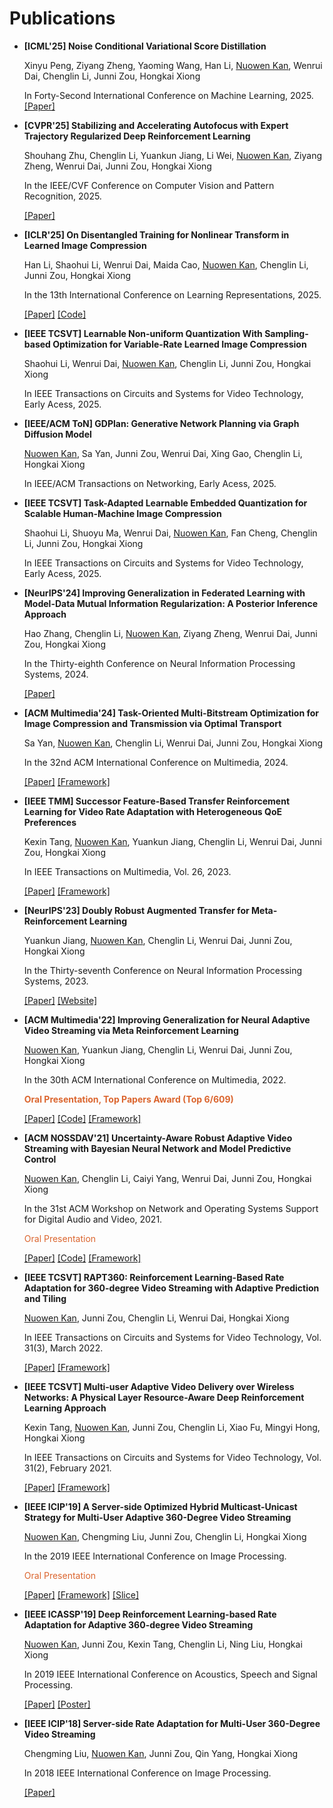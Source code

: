 # Publications
- **[ICML'25] Noise Conditional Variational Score Distillation**

  Xinyu Peng, Ziyang Zheng, Yaoming Wang, Han Li, <u>Nuowen Kan</u>, Wenrui Dai, Chenglin Li, Junni Zou, Hongkai Xiong
 
  In Forty-Second International Conference on Machine Learning, 2025.
  [\[Paper\]](https://icml.cc/virtual/2025/poster/45111) 

- **[CVPR'25] Stabilizing and Accelerating Autofocus with Expert Trajectory Regularized Deep Reinforcement Learning**

  Shouhang Zhu, Chenglin Li, Yuankun Jiang, Li Wei, <u>Nuowen Kan</u>, Ziyang Zheng, Wenrui Dai, Junni Zou, Hongkai Xiong
 
  In the IEEE/CVF Conference on Computer Vision and Pattern Recognition, 2025.

  [\[Paper\]](https://cvpr.thecvf.com/virtual/2025/poster/35124)

- **[ICLR'25] On Disentangled Training for Nonlinear Transform in Learned Image Compression**

  Han Li, Shaohui Li, Wenrui Dai, Maida Cao, <u>Nuowen Kan</u>, Chenglin Li, Junni Zou, Hongkai Xiong

  In the 13th International Conference on Learning Representations, 2025.

  [\[Paper\]](https://openreview.net/forum?id=U67J0QNtzo) [\[Code\]](https://github.com/qingshi9974/auxt)

- **[IEEE TCSVT] Learnable Non-uniform Quantization With Sampling-based Optimization for Variable-Rate Learned Image Compression**

  Shaohui Li, Wenrui Dai, <u>Nuowen Kan</u>, Chenglin Li, Junni Zou, Hongkai Xiong

  In IEEE Transactions on Circuits and Systems for Video Technology, Early Acess, 2025.

- **[IEEE/ACM ToN] GDPlan: Generative Network Planning via Graph Diffusion Model**

  <u>Nuowen Kan</u>, Sa Yan, Junni Zou, Wenrui Dai, Xing Gao, Chenglin Li, Hongkai Xiong

  In IEEE/ACM Transactions on Networking, Early Acess, 2025.

- **[IEEE TCSVT] Task-Adapted Learnable Embedded Quantization for Scalable Human-Machine Image Compression**

  Shaohui Li, Shuoyu Ma, Wenrui Dai, <u>Nuowen Kan</u>, Fan Cheng, Chenglin Li, Junni Zou, Hongkai Xiong

  In IEEE Transactions on Circuits and Systems for Video Technology, Early Acess, 2025.

- **[NeurIPS'24] Improving Generalization in Federated Learning with Model-Data Mutual Information Regularization: A Posterior Inference Approach**

  Hao Zhang, Chenglin Li, <u>Nuowen Kan</u>, Ziyang Zheng, Wenrui Dai, Junni Zou, Hongkai Xiong

  In the Thirty-eighth Conference on Neural Information Processing Systems, 2024.

  [\[Paper\]](https://openreview.net/forum?id=6lx34fpanw) 

- **[ACM Multimedia'24] Task-Oriented Multi-Bitstream Optimization for Image Compression and Transmission via Optimal Transport**

    Sa Yan, <u>Nuowen Kan</u>, Chenglin Li, Wenrui Dai, Junni Zou, Hongkai Xiong

    In the 32nd ACM International Conference on Multimedia, 2024.

    [\[Paper\]](https://dl.acm.org/doi/10.1145/3664647.3681523) [\[Framework\]](pic/mm24.png) 

- **[IEEE TMM] Successor Feature-Based Transfer Reinforcement Learning for Video Rate Adaptation with Heterogeneous QoE Preferences**

    Kexin Tang, <u>Nuowen Kan</u>, Yuankun Jiang, Chenglin Li, Wenrui Dai, Junni Zou, Hongkai Xiong

    In IEEE Transactions on Multimedia, Vol. 26, 2023.

    [\[Paper\]](https://ieeexplore.ieee.org/document/10314007) [\[Framework\]](pic/tmm23.png)

- **[NeurIPS'23] Doubly Robust Augmented Transfer for Meta-Reinforcement Learning**

  Yuankun Jiang, <u>Nuowen Kan</u>, Chenglin Li, Wenrui Dai, Junni Zou, Hongkai Xiong

  In the Thirty-seventh Conference on Neural Information Processing Systems, 2023.

  [\[Paper\]](https://proceedings.neurips.cc/paper_files/paper/2023/hash/f31bf160569618084ba9bdc2a8de29d0-Abstract-Conference.html) [\[Website\]](https://neurips.cc/virtual/2023/poster/70281)

- **[ACM Multimedia'22] Improving Generalization for Neural Adaptive Video Streaming via Meta Reinforcement Learning**
  
  <u>Nuowen Kan</u>, Yuankun Jiang, Chenglin Li, Wenrui Dai, Junni Zou, Hongkai Xiong

  In the 30th ACM International Conference on Multimedia, 2022.

  <!-- __<font color=#DB652E>Top Papers Award (Top 6/609)</font>__ -->
  __<span style="color:#DB652E">Oral Presentation, Top Papers Award (Top 6/609)</span>__

  [\[Paper\]](https://dl.acm.org/doi/abs/10.1145/3503161.3548331) [\[Code\]](https://github.com/confiwent/merina) [\[Framework\]](pic/MM_22.png) 

<!-- <img class="profile-paper-pic" src="pic/nossdav'21.png" width = "800" height = "320"> -->

- **[ACM NOSSDAV'21] Uncertainty-Aware Robust Adaptive Video Streaming with Bayesian Neural Network and Model Predictive Control**
  
  <u>Nuowen Kan</u>, Chenglin Li, Caiyi Yang, Wenrui Dai, Junni Zou, Hongkai Xiong

  In the 31st ACM Workshop on Network and Operating Systems Support for Digital Audio and Video, 2021.

  <span style="color:#DB652E">Oral Presentation</span>

  [\[Paper\]](https://dl.acm.org/doi/abs/10.1145/3458306.3458872) [\[Code\]](https://github.com/confiwent/BayesMPC) [\[Framework\]](pic/nossdav'21.png)

<!-- <img class="profile-paper-pic" src="pic/tcsvt_21.png" width = "800" height = "250"> -->

- **[IEEE TCSVT] RAPT360: Reinforcement Learning-Based Rate Adaptation for 360-degree Video Streaming with Adaptive Prediction and Tiling**

    <u>Nuowen Kan</u>, Junni Zou, Chenglin Li, Wenrui Dai, Hongkai Xiong

    In IEEE Transactions on Circuits and Systems for Video Technology, Vol. 31(3), March 2022.

    [\[Paper\]](https://ieeexplore.ieee.org/document/9419061?reason=concurrency) [\[Framework\]](pic/tcsvt_21.png)

<!-- <img class="profile-paper-pic" src="pic/tcsvt_20.png" width = "800" height = "360"> -->

- **[IEEE TCSVT] Multi-user Adaptive Video Delivery over Wireless Networks: A Physical Layer Resource-Aware Deep Reinforcement Learning Approach**

    Kexin Tang, <u>Nuowen Kan</u>, Junni Zou, Chenglin Li, Xiao Fu, Mingyi Hong, Hongkai Xiong

    In IEEE Transactions on Circuits and Systems for Video Technology, Vol. 31(2), February 2021.

    [\[Paper\]](https://ieeexplore.ieee.org/abstract/document/9035396) [\[Framework\]](pic/tcsvt_20.png)

<!-- <img class="profile-paper-pic" src="pic/icip_19.png" width = "600" height = "360"> -->

- **[IEEE ICIP'19] A Server-side Optimized Hybrid Multicast-Unicast Strategy for Multi-User Adaptive 360-Degree Video Streaming**

    <u>Nuowen Kan</u>, Chengming Liu, Junni Zou, Chenglin Li, Hongkai Xiong

    In the 2019 IEEE International Conference on Image Processing.

    <span style="color:#DB652E">Oral Presentation</span>

    [\[Paper\]](https://ieeexplore.ieee.org/abstract/document/8803007) [\[Framework\]](pic/icip_19.png) [\[Slice\]](https://drive.google.com/file/d/1y6tLxdk-TxEl9gnDd-EnFSwyXgHnoUKQ/view?usp=sharing)

<!-- <img class="profile-paper-pic" src="pic/icassp_19.png" width = "800" height = "360"> -->

- **[IEEE ICASSP'19] Deep Reinforcement Learning-based Rate Adaptation for Adaptive 360-degree Video Streaming**

    <u>Nuowen Kan</u>, Junni Zou, Kexin Tang, Chenglin Li, Ning Liu, Hongkai Xiong

    In 2019 IEEE International Conference on Acoustics, Speech and Signal Processing.

    [\[Paper\]](https://ieeexplore.ieee.org/document/8683779) [\[Poster\]](https://drive.google.com/file/d/1ZXA_Ut1n-HMu7117lQNG4i1EIK-ACOii/view?usp=sharing)

<!-- <img class="profile-paper-pic" src="pic/icip_18.png" width = "800" height = "360"> -->

- **[IEEE ICIP'18] Server-side Rate Adaptation for Multi-User 360-Degree Video Streaming**

    Chengming Liu, <u>Nuowen Kan</u>, Junni Zou, Qin Yang, Hongkai Xiong

    In 2018 IEEE International Conference on Image Processing.

    [\[Paper\]](https://ieeexplore.ieee.org/document/8451447)

